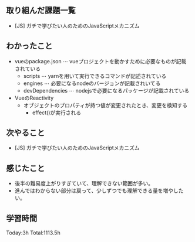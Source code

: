 ## 取り組んだ課題一覧

- [JS] ガチで学びたい人のためのJavaScriptメカニズム

## わかったこと

- vueのpackage.json ⋯ vueプロジェクトを動かすために必要なものが記載されている
  - scripts ⋯ yarnを用いて実行できるコマンドが記述されている
  - engines ⋯ 必要になるnodeのバージョンが記載されいてる
  - devDependencies ⋯ nodejsで必要になるパッケージが記載されている
- VueのReactivity
  - オブジェクトのプロパティが持つ値が変更されたとき、変更を検知する
    - effect()が実行される    

## 次やること

- [JS] ガチで学びたい人のためのJavaScriptメカニズム

## 感じたこと

- 後半の難易度上がりすぎていて、理解できない範囲が多い。
- 進んではわからない部分は戻って、少しずつでも理解できる量を増やしたい。
 
## 学習時間

Today:3h
Total:1113.5h
